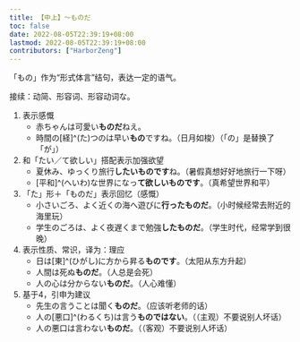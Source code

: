 ```yaml
---
title: 【中上】～ものだ
toc: false
date: 2022-08-05T22:39:19+08:00
lastmod: 2022-08-05T22:39:19+08:00
contributors: ["HarborZeng"]
---
```


「もの」作为“形式体言”结句，表达一定的语气。

接续：动简、形容词、形容动词な。

1. 表示感慨
   - 赤ちゃんは可愛い**ものだ**ねえ。
   - 時間の[経]^(た)つのは早い**もの**ですね。（日月如梭）（「の」是替换了「が」）
2. 和「たい／て欲しい」搭配表示加强欲望
   - 夏休み、ゆっくり旅行**したいものです**ね。（暑假真想好好地旅行一下呀）
   - [平和]^(へいわ)な世界になっ**て欲しいものです**。（真希望世界和平）
3. 「た」形＋「ものだ」表示回忆（感慨）
   - 小さいごろ、よく近くの海へ遊びに**行ったものだ**。（小时候经常去附近的海里玩）
   - 学生のごろは、よく夜遅くまで勉強**したものだ**。（学生时代，经常学到很晚）
4. 表示性质、常识，译为：理应
   - 日は[東]^(ひがし)に方から昇る**ものです**。（太阳从东方升起）
   - 人間は死ぬ**ものだ**。（人总是会死）
   - 人の心は分からない**ものだ**。（人心难懂）
5. 基于4，引申为建议
   - 先生の言うことは聞く**ものだ**。（应该听老师的话）
   - 人の[悪口]^(わるくち)は言う**ものではない**。（（主观）不要说别人坏话）
   - 人の悪口は言わない**ものだ**。（（客观）不要说别人坏话）

